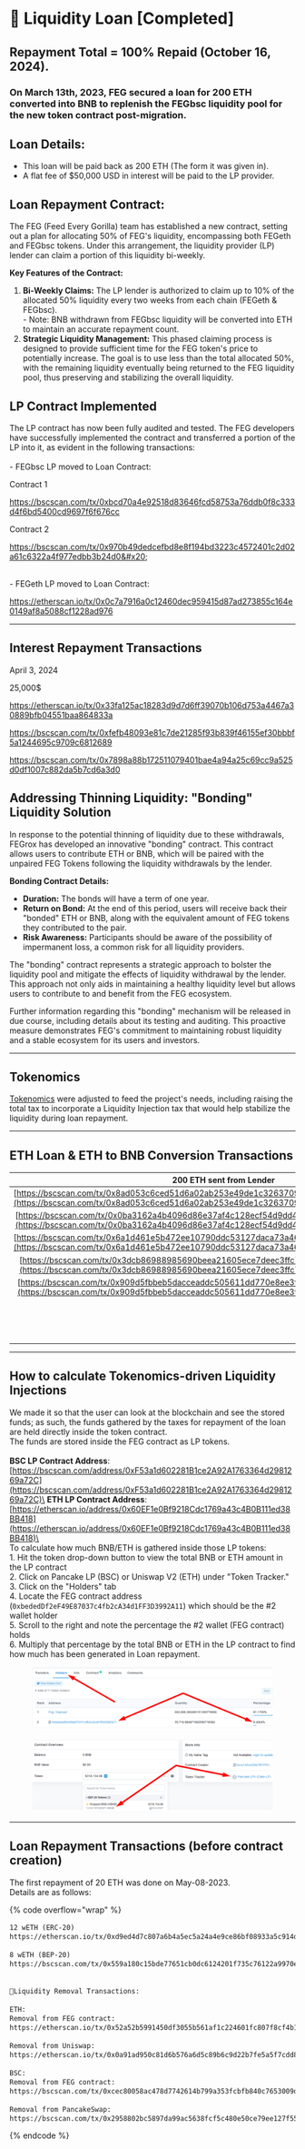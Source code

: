 # 💼 Liquidity Loan \[Completed]

## Repayment Total = 100% Repaid (October 16, 2024).



### On March 13th, 2023, FEG secured a loan for 200 ETH converted into BNB to replenish the FEGbsc liquidity pool for the new token contract post-migration.

## Loan Details:

* This loan will be paid back as 200 ETH (The form it was given in).
* A flat fee of $50,000 USD in interest will be paid to the LP provider.

## Loan Repayment Contract:

The FEG (Feed Every Gorilla) team has established a new contract, setting out a plan for allocating 50% of FEG's liquidity, encompassing both FEGeth and FEGbsc tokens. Under this arrangement, the liquidity provider (LP) lender can claim a portion of this liquidity bi-weekly.

**Key Features of the Contract:**

1. **Bi-Weekly Claims:** The LP lender is authorized to claim up to 10% of the allocated 50% liquidity every two weeks from each chain (FEGeth & FEGbsc).\
   \- Note: BNB withdrawn from FEGbsc liquidity will be converted into ETH to maintain an accurate repayment count.
2. **Strategic Liquidity Management:** This phased claiming process is designed to provide sufficient time for the FEG token's price to potentially increase. The goal is to use less than the total allocated 50%, with the remaining liquidity eventually being returned to the FEG liquidity pool, thus preserving and stabilizing the overall liquidity.

## LP Contract Implemented

The LP contract has now been fully audited and tested. The FEG developers have successfully implemented the contract and transferred a portion of the LP into it, as evident in the following transactions:\
\
\- FEGbsc LP moved to Loan Contract:

Contract 1

https://bscscan.com/tx/0xbcd70a4e92518d83646fcd58753a76ddb0f8c333d4f6bd5400cd9697f6f676cc

Contract 2

https://bscscan.com/tx/0x970b49dedcefbd8e8f194bd3223c4572401c2d02a61c6322a4f977edbb3b24d0&#x20;

\
\- FEGeth LP moved to Loan Contract:

https://etherscan.io/tx/0x0c7a7916a0c12460dec959415d87ad273855c164e0149af8a5088cf1228ad976

***

## Interest Repayment Transactions

April 3, 2024

25,000$

https://etherscan.io/tx/0x33fa125ac18283d9d7d6ff39070b106d753a4467a30889bfb04551baa864833a

https://bscscan.com/tx/0xfefb48093e81c7de21285f93b839f46155ef30bbbf5a1244695c9709c6812689

https://bscscan.com/tx/0x7898a88b172511079401bae4a94a25c69cc9a525d0df1007c882da5b7cd6a3d0

## **Addressing Thinning Liquidity: "Bonding" Liquidity Solution**

In response to the potential thinning of liquidity due to these withdrawals, FEGrox has developed an innovative "bonding" contract. This contract allows users to contribute ETH or BNB, which will be paired with the unpaired FEG Tokens following the liquidity withdrawals by the lender.

**Bonding Contract Details:**

* **Duration:** The bonds will have a term of one year.
* **Return on Bond:** At the end of this period, users will receive back their "bonded" ETH or BNB, along with the equivalent amount of FEG tokens they contributed to the pair.
* **Risk Awareness:** Participants should be aware of the possibility of impermanent loss, a common risk for all liquidity providers.

The "bonding" contract represents a strategic approach to bolster the liquidity pool and mitigate the effects of liquidity withdrawal by the lender. This approach not only aids in maintaining a healthy liquidity level but allows users to contribute to and benefit from the FEG ecosystem.

Further information regarding this "bonding" mechanism will be released in due course, including details about its testing and auditing. This proactive measure demonstrates FEG's commitment to maintaining robust liquidity and a stable ecosystem for its users and investors.

***

## Tokenomics

[Tokenomics](../../feg-smartdefi-tm/about-feg-token/feg-tokenomics.md) were adjusted to feed the project's needs, including raising the total tax to incorporate a Liquidity Injection tax that would help stabilize the liquidity during loan repayment.

***

## ETH Loan & ETH to BNB Conversion Transactions

|                                                                                200 ETH sent from Lender                                                                                |                                                                                 ETH to BNB Conversions                                                                                 |
| :------------------------------------------------------------------------------------------------------------------------------------------------------------------------------------: | :------------------------------------------------------------------------------------------------------------------------------------------------------------------------------------: |
| [https://bscscan.com/tx/0x8ad053c6ced51d6a02ab253e49de1c32637090e0bba8076552fc91c4090826fb](https://bscscan.com/tx/0x8ad053c6ced51d6a02ab253e49de1c32637090e0bba8076552fc91c4090826fb) | [https://bscscan.com/tx/0xebb747ffeebdf4f498bd8d0585b6c66f9da9f68f9d58ecf2fac6a8a83aec3a7c](https://bscscan.com/tx/0xebb747ffeebdf4f498bd8d0585b6c66f9da9f68f9d58ecf2fac6a8a83aec3a7c) |
| [https://bscscan.com/tx/0x0ba3162a4b4096d86e37af4c128ecf54d9dd43504fcb5b5d7bc316f9b938e964](https://bscscan.com/tx/0x0ba3162a4b4096d86e37af4c128ecf54d9dd43504fcb5b5d7bc316f9b938e964) | [https://bscscan.com/tx/0xd0f0d3ffea907594f29e1f3e03a7d0c212faf65521e92ab623f60da9d0e8516d](https://bscscan.com/tx/0xd0f0d3ffea907594f29e1f3e03a7d0c212faf65521e92ab623f60da9d0e8516d) |
| [https://bscscan.com/tx/0x6a1d461e5b472ee10790ddc53127daca73a46013ea4dfae7b0a2a828bb5370c1](https://bscscan.com/tx/0x6a1d461e5b472ee10790ddc53127daca73a46013ea4dfae7b0a2a828bb5370c1) | [https://bscscan.com/tx/0xb4c6a34096ddfac65dfd585f6ef91cdb65d8a128b22106be8a10a605b92dc351](https://bscscan.com/tx/0xb4c6a34096ddfac65dfd585f6ef91cdb65d8a128b22106be8a10a605b92dc351) |
| [https://bscscan.com/tx/0x3dcb86988985690beea21605ece7deec3ffc71a1eccbdf1cab5a1a6ef08cef00](https://bscscan.com/tx/0x3dcb86988985690beea21605ece7deec3ffc71a1eccbdf1cab5a1a6ef08cef00) | [https://bscscan.com/tx/0x9386d633161551c3a59942feaab9c7d00aae7a0770a05bd40ec35682a58aa489](https://bscscan.com/tx/0x9386d633161551c3a59942feaab9c7d00aae7a0770a05bd40ec35682a58aa489) |
| [https://bscscan.com/tx/0x909d5fbbeb5dacceaddc505611dd770e8ee3faf6384f97248cc1b2df5484e0b1](https://bscscan.com/tx/0x909d5fbbeb5dacceaddc505611dd770e8ee3faf6384f97248cc1b2df5484e0b1) | [https://bscscan.com/tx/0x3bb7e146c824775c32f323921fdfeffc9b4b6941914aa3c186c0f47fbcd2e366](https://bscscan.com/tx/0x3bb7e146c824775c32f323921fdfeffc9b4b6941914aa3c186c0f47fbcd2e366) |
|                                                                                                                                                                                        | [https://bscscan.com/tx/0xb1abab7d58c29b9e9ef491f9839e74b6bfb5aba636bac25d4e468cfa29d732e6](https://bscscan.com/tx/0xb1abab7d58c29b9e9ef491f9839e74b6bfb5aba636bac25d4e468cfa29d732e6) |
|                                                                                                                                                                                        | [https://bscscan.com/tx/0x6369aaff0a8482c1c561aa4778fc927857cfa4498dd685703609f6a3a7f122ee](https://bscscan.com/tx/0x6369aaff0a8482c1c561aa4778fc927857cfa4498dd685703609f6a3a7f122ee) |

***

## How to calculate Tokenomics-driven Liquidity Injections

We made it so that the user can look at the blockchain and see the stored funds; as such, the funds gathered by the taxes for repayment of the loan are held directly inside the token contract.\
The funds are stored inside the FEG contract as LP tokens.\
\
**BSC LP Contract Address**:\
[https://bscscan.com/address/0xF53a1d602281B1ce2A92A1763364d2981269a72C](https://bscscan.com/address/0xF53a1d602281B1ce2A92A1763364d2981269a72C)\
**ETH LP Contract Address**:\
[https://etherscan.io/address/0x60EF1e0Bf9218Cdc1769a43c4B0B111ed38BB418](https://etherscan.io/address/0x60EF1e0Bf9218Cdc1769a43c4B0B111ed38BB418)\
\
To calculate how much BNB/ETH is gathered inside those LP tokens:\
1\. Hit the token drop-down button to view the total BNB or ETH amount in the LP contract\
2\. Click on Pancake LP (BSC) or Uniswap V2 (ETH) under "Token Tracker."\
3\. Click on the "Holders" tab\
4\. Locate the FEG contract address (`0xbededDf2eF49E87037c4fb2cA34d1FF3D3992A11`) which should be the #2 wallet holder\
5\. Scroll to the right and note the percentage the #2 wallet (FEG contract) holds\
6\. Multiply that percentage by the total BNB or ETH in the LP contract to find how much has been generated in Loan repayment.

<figure><img src="../../.gitbook/assets/Screenshot_8 (1).png" alt=""><figcaption></figcaption></figure>

<figure><img src="../../.gitbook/assets/Screenshot_9 (1).png" alt=""><figcaption></figcaption></figure>

***

## Loan Repayment Transactions (before contract creation)

The first repayment of 20 ETH was done on May-08-2023. \
Details are as follows:&#x20;

{% code overflow="wrap" %}
```
12 wETH (ERC-20)
https://etherscan.io/tx/0xd9ed4d7c807a6b4a5ec5a24a4e9ce86bf08933a5c914d18c4765272c87396615

8 wETH (BEP-20)
https://bscscan.com/tx/0x559a180c15bde77651cb0dc6124201f735c76122a9970eb266da1174860a0139


📃Liquidity Removal Transactions:

ETH:
Removal from FEG contract:
https://etherscan.io/tx/0x52a52b5991450df3055b561af1c224601fc807f8cf4b11cfb7b44c350f3bdd00

Removal from Uniswap:
https://etherscan.io/tx/0x0a91ad950c81d6b576a6d5c89b6c9d22b7fe5a5f7cdd81e36a10e2a769ca6722

BSC:
Removal from FEG contract:
https://bscscan.com/tx/0xcec80058ac478d7742614b799a353fcbfb840c7653009df51f16442b97713064

Removal from PancakeSwap:
https://bscscan.com/tx/0x2958802bc5897da99ac5638fcf5c480e50ce79ee127f55995ab8ab564fbb5a12

```
{% endcode %}

